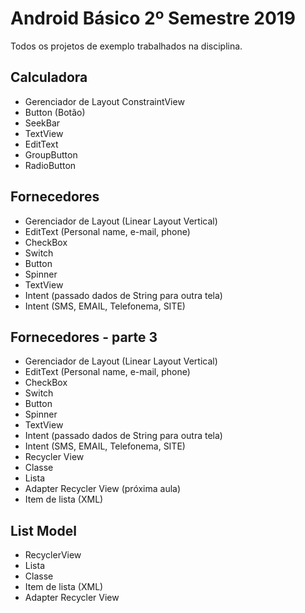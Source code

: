 # Android Básico 2º Semestre 2019
Todos os projetos de exemplo trabalhados na disciplina.

## Calculadora
- Gerenciador de Layout ConstraintView
- Button (Botão)
- SeekBar
- TextView
- EditText
- GroupButton
- RadioButton

## Fornecedores
- Gerenciador de Layout (Linear Layout Vertical)
- EditText (Personal name, e-mail, phone)
- CheckBox
- Switch
- Button
- Spinner
- TextView
- Intent (passado dados de String para outra tela)
- Intent (SMS, EMAIL, Telefonema, SITE)

## Fornecedores - parte 3
- Gerenciador de Layout (Linear Layout Vertical)
- EditText (Personal name, e-mail, phone)
- CheckBox
- Switch
- Button
- Spinner
- TextView
- Intent (passado dados de String para outra tela)
- Intent (SMS, EMAIL, Telefonema, SITE)
- Recycler View
- Classe
- Lista
- Adapter Recycler View (próxima aula)
- Item de lista (XML)

## List Model
- RecyclerView
- Lista
- Classe
- Item de lista (XML)
- Adapter Recycler View

